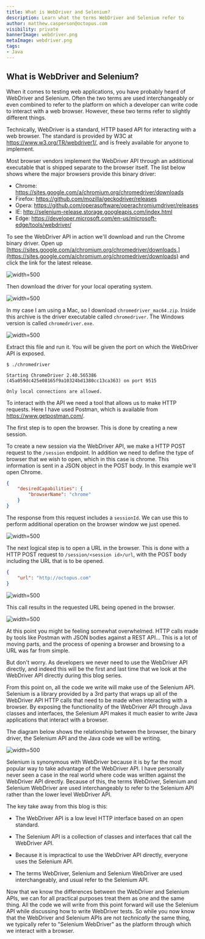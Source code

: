 ```yaml
---
title: What is WebDriver and Selenium?
description: Learn what the terms WebDriver and Selenium refer to
author: matthew.casperson@octopus.com
visibility: private
bannerImage: webdriver.png
metaImage: webdriver.png
tags:
- Java
---
```


## What is WebDriver and Selenium?

When it comes to testing web applications, you have probably heard of WebDriver and Selenium. Often the two terms are used interchangeably or even combined to refer to the platform on which a developer can write code to interact with a web browser. However, these two terms refer to slightly different things.

Technically, WebDriver is a standard, HTTP based API for interacting with a web browser. The standard is provided by W3C at <https://www.w3.org/TR/webdriver1/>, and is freely available for anyone to implement.

Most browser vendors implement the WebDriver API through an additional executable that is shipped separate to the browser itself. The list below shows where the major browsers provide this binary driver:

-   Chrome: <https://sites.google.com/a/chromium.org/chromedriver/downloads>
-   Firefox: <https://github.com/mozilla/geckodriver/releases>
-   Opera: <https://github.com/operasoftware/operachromiumdriver/releases>
-   IE: <http://selenium-release.storage.googleapis.com/index.html>
-   Edge: <https://developer.microsoft.com/en-us/microsoft-edge/tools/webdriver/>

To see the WebDriver API in action we'll download and run the Chrome binary driver. Open up [https://sites.google.com/a/chromium.org/chromedriver/downloads,](https://sites.google.com/a/chromium.org/chromedriver/downloads) and click the link for the latest release.

![](image1.png "width=500")

Then download the driver for your local operating system.

![](image2.png "width=500")

In my case I am using a Mac, so I download `chromedriver_mac64.zip`. Inside this archive is the driver executable called `chromedriver`. The Windows version is called `chromedriver.exe`.

![](image3.png "width=500")

Extract this file and run it. You will be given the port on which the WebDriver API is exposed.

```
$ ./chromedriver

Starting ChromeDriver 2.40.565386
(45a059dc425e08165f9a10324bd1380cc13ca363) on port 9515

Only local connections are allowed.
```

To interact with the API we need a tool that allows us to make HTTP requests. Here I have used Postman, which is available from <https://www.getpostman.com/>.

The first step is to open the browser. This is done by creating a new
session.

To create a new session via the WebDriver API, we make a HTTP POST request to the `/session` endpoint. In addition we need to define the type of browser that we wish to open, which in this case is chrome. This information is sent in a JSON object in the POST body. In this example we'll open Chrome.

```json
{
	"desiredCapabilities": {
		"browserName": "chrome"
	}
}
```

The response from this request includes a `sessionId`. We can use this to perform additional operation on the browser window we just opened.

![](image4.png "width=500")

The next logical step is to open a URL in the browser. This is done with a HTTP POST request to `/session/<session id>/url`, with the POST body including the URL that is to be opened.

```json
{
	"url": "http://octopus.com"
}
```

![](image5.png "width=500")

This call results in the requested URL being opened in the browser.

![](image6.png "width=500")

At this point you might be feeling somewhat overwhelmed. HTTP calls made by tools like Postman with JSON bodies against a REST API... This is a lot of moving parts, and the process of opening a browser and browsing to a URL was far from simple.

But don't worry. As developers we never need to use the WebDriver API directly, and indeed this will be the first and last time that we look at the WebDriver API directly during this blog series.

From this point on, all the code we write will make use of the Selenium API. Selenium is a library provided by a 3rd party that wraps up all of the WebDriver API HTTP calls that need to be made when interacting with a browser. By exposing the functionality of the WebDriver API through Java classes and interfaces, the Selenium API makes it much easier to write Java applications that interact with a browser.

The diagram below shows the relationship between the browser, the binary driver, the Selenium API and the Java code we will be writing.

![](image7.png "width=500")

Selenium is synonymous with WebDriver because it is by far the most popular way to take advantage of the WebDriver API. I have personally never seen a case in the real world where code was written against the WebDriver API directly. Because of this, the terms WebDriver, Selenium and Selenium WebDriver are used interchangeably to refer to the Selenium API rather than the lower level WebDriver API.

The key take away from this blog is this:

-   The WebDriver API is a low level HTTP interface based on an open standard.

-   The Selenium API is a collection of classes and interfaces that call the WebDriver API.

-   Because it is impractical to use the WebDriver API directly, everyone uses the Selenium API.

-   The terms WebDriver, Selenium and Selenium WebDriver are used interchangeably, and usual refer to the Selenium API.

Now that we know the differences between the WebDriver and Selenium APIs, we can for all practical purposes treat them as one and the same thing. All the code we will write from this point forward will use the Selenium API while discussing how to write WebDriver tests. So while you now know that the WebDriver and Selenium APIs are not *technically* the same thing, we typically refer to "Selenium WebDriver" as the platform through which we interact with a browser.
